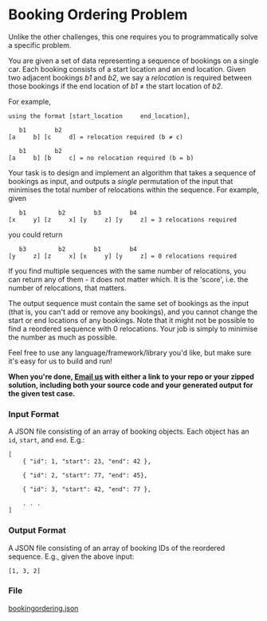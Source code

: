 # Booking Ordering Problem
Unlike the other challenges, this one requires you to programmatically solve a specific problem. 

You are given a set of data representing a sequence of bookings on a single car. Each booking consists of a start location and an end location. Given two adjacent bookings *b1* and *b2*, we say a *relocation* is required between those bookings if the end location of *b1* ≠ the start location of *b2*.

For example,

```
using the format [start_location     end_location],

   b1        b2
[a     b] [c     d] = relocation required (b ≠ c)

   b1        b2
[a     b] [b     c] = no relocation required (b = b)
```


Your task is to design and implement an algorithm that takes a sequence of bookings as input, and outputs a _single_ permutation of the input that minimises the total number of relocations within the sequence. For example, given

```
   b1         b2        b3        b4
[x     y] [z     x] [y     z] [y     z] = 3 relocations required
```

you could return

```
   b3         b2        b1        b4
[y     z] [z     x] [x     y] [y     z] = 0 relocations required
```

If you find multiple sequences with the same number of relocations, you can return any of them - it does not matter which. It is the 'score', i.e. the number of relocations, that matters.

The output sequence must contain the same set of bookings as the input (that is, you can't add or remove any bookings), and you cannot change the start or end locations of any bookings. Note that it might not be possible to find a reordered sequence with 0 relocations. Your job is simply to minimise the number as much as possible. 

Feel free to use any language/framework/library you'd like, but make sure it's easy for us to build and run! 

**When you're done, [Email us](mailto:hr@smove.sg) with either a link to your repo or your zipped solution, including both your source code and your generated output for the given test case.**

### Input Format
A JSON file consisting of an array of booking objects. Each object has an `id`, `start`, and `end`. E.g.:

```
[
	{ "id": 1, "start": 23, "end": 42 },
	
	{ "id": 2, "start": 77, "end": 45},
	
	{ "id": 3, "start": 42, "end": 77 },
	
	. . .
]
```

### Output Format
A JSON file consisting of an array of booking IDs of the reordered sequence. E.g., given the above input:

```
[1, 3, 2]
```

### File
[bookingordering.json](bookingordering.json)
